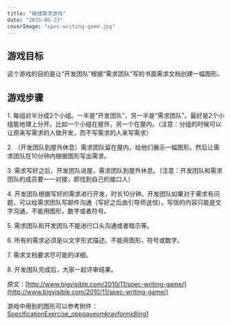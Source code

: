 ```yaml
---
title: "敏捷需求游戏"
date: "2015-06-23"
coverImage: "spec-writing-game.jpg"
---
```


## **游戏目标**

这个游戏的目的是让“开发团队”根据“需求团队”写的书面需求文档创建一幅图形。

## **游戏步骤**

1\. 每组对半分成2个小组。一半是“开发团队”，另一半是“需求团队”。最好是2个小组能地理上分开。比如一个小组在屋外，另一个在屋内。（注意：分组的时候可以让原来写需求的人做开发，而不写需求的人来写需求）

2\. （开发团队到屋外休息）需求团队留在屋内，给他们展示一幅图形。然后让需求团队在10分钟内根据图形写出需求。

3\. 需求写好之后，开发团队进屋，需求团队到屋外休息。（注意：开发团队和需求团队的成员要一一对接，即找到自己的接口人）

4\. 开发团队根据写好的需求进行开发，时长10分钟。开发团队如果对于需求有问题，可以给需求团队写邮件沟通（写好之后由引导师送信）。写信的内容只能是文字沟通，不能用图形，数字或者符号。

5\. 需求团队和开发团队不能进行口头沟通或者暗示等。

6\. 所有的需求必须是以文字形式描述。不能用图形，符号或数字。

7\. 需求文档要求尽可能的详细。

8\. 开发团队完成后，大家一起评审结果。

原文：[http://www.bigvisible.com/2010/11/spec-writing-game/](http://www.bigvisible.com/2010/11/spec-writing-game/)

游戏中用到的图形可以参考附件：[SpecificationExercise\_oppgaveomkravformidling1](http://bobjiang.com/wp-content/uploads/2015/06/SpecificationExercise_oppgaveomkravformidling1.pdf)
